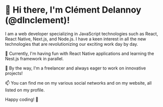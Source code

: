 # 👋 Hi there, I'm Clément Delannoy (@dlnclement)!

I am a web developer specializing in JavaScript technologies such as React, React Native, Next.js, and Node.js. I have a keen interest in all the new technologies that are revolutionizing our exciting work day by day. 

🌟 Currently, I'm having fun with React Native applications and learning the Nest.js framework in parallel.

💼 By the way, I'm a freelancer and always eager to work on innovative projects!

📫 You can find me on my various social networks and on my website, all listed on my profile.

Happy coding! 🚀
